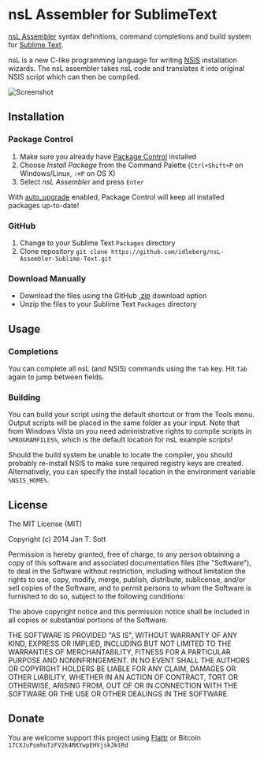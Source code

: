 # nsL Assembler for SublimeText

[nsL Assembler](http://sourceforge.net/projects/nslassembler/) syntax definitions, command completions and build system for [Sublime Text](http://www.sublimetext.com/).

nsL is a new C-like programming language for writing [NSIS](http://nsis.sourceforge.net) installation wizards. The nsL assembler takes nsL code and translates it into original NSIS script which can then be compiled.

![Screenshot](https://raw.github.com/idleberg/nsL-Assembler-Sublime-Text/master/screenshot.png)

## Installation

### Package Control

1. Make sure you already have [Package Control](http://wbond.net/sublime_packages/package_control/) installed
2. Choose *Install Package* from the Command Palette (`Ctrl+Shift+P` on Windows/Linux, `⇧⌘P` on OS X)
3. Select *nsL Assembler* and press `Enter`

With [auto_upgrade](http://wbond.net/sublime_packages/package_control/settings/) enabled, Package Control will keep all installed packages up-to-date!

### GitHub

1. Change to your Sublime Text `Packages` directory
2. Clone repository `git clone https://github.com/idleberg/nsL-Assembler-Sublime-Text.git`

### Download Manually

* Download the files using the GitHub [.zip](https://github.com/idleberg/nsL-Assembler-Sublime-Text/archive/master.zip) download option
* Unzip the files to your Sublime Text `Packages` directory

## Usage

### Completions

You can complete all nsL (and NSIS) commands using the `Tab` key. Hit `Tab` again to jump between fields.

### Building

You can build your script using the default shortcut or from the Tools menu. Output scripts will be placed in the same folder as your input. Note that from Windows Vista on you need administrative rights to compile scripts in `%PROGRAMFILES%`, which is the default location for nsL example scripts!

Should the build system be unable to locate the compiler, you should probably re-install NSIS to make sure required registry keys are created. Alternatively, you can specify the install location in the environment variable `%NSIS_HOME%`.

## License

The MIT License (MIT)

Copyright (c) 2014 Jan T. Sott

Permission is hereby granted, free of charge, to any person obtaining a copy of this software and associated documentation files (the "Software"), to deal in the Software without restriction, including without limitation the rights to use, copy, modify, merge, publish, distribute, sublicense, and/or sell copies of the Software, and to permit persons to whom the Software is furnished to do so, subject to the following conditions:

The above copyright notice and this permission notice shall be included in all copies or substantial portions of the Software.

THE SOFTWARE IS PROVIDED "AS IS", WITHOUT WARRANTY OF ANY KIND, EXPRESS OR IMPLIED, INCLUDING BUT NOT LIMITED TO THE WARRANTIES OF MERCHANTABILITY, FITNESS FOR A PARTICULAR PURPOSE AND NONINFRINGEMENT. IN NO EVENT SHALL THE AUTHORS OR COPYRIGHT HOLDERS BE LIABLE FOR ANY CLAIM, DAMAGES OR OTHER LIABILITY, WHETHER IN AN ACTION OF CONTRACT, TORT OR OTHERWISE, ARISING FROM, OUT OF OR IN CONNECTION WITH THE SOFTWARE OR THE USE OR OTHER DEALINGS IN THE SOFTWARE.

## Donate

You are welcome support this project using [Flattr](https://flattr.com/submit/auto?user_id=idleberg&url=https://github.com/idleberg/nsL-Assembler-Sublime-Text) or Bitcoin `17CXJuPsmhuTzFV2k4RKYwpEHVjskJktRd`